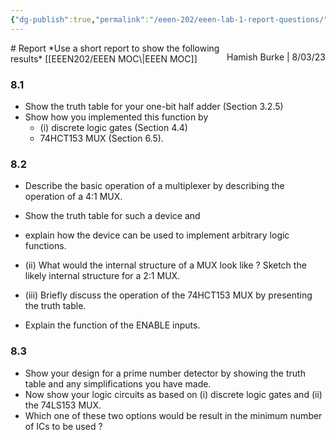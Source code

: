 ```yaml
---
{"dg-publish":true,"permalink":"/eeen-202/eeen-lab-1-report-questions/"}
---
```



<p style="float:right">
Hamish Burke | 8/03/23
</p>
# Report  
*Use a short report to show the following results*
[[EEEN202/EEEN MOC\|EEEN MOC]]
  
### 8.1 
- Show the truth table for your one-bit half adder (Section 3.2.5) 
- Show how you implemented this function by 
	- (i) discrete logic gates (Section 4.4) 
	- 74HCT153 MUX (Section 6.5).  
  
### 8.2 
- Describe the basic operation of a multiplexer by describing the operation of a 4:1  MUX. 
- Show the truth table for such a device and 
- explain how the device can be used to implement arbitrary logic functions.  
- (ii) What would the internal structure of a MUX look like ? Sketch the likely internal structure for a 2:1 MUX.  
  
- (iii) Briefly discuss the operation of the 74HCT153 MUX by presenting the truth table.  

- Explain the function of the ENABLE inputs.  
  
### 8.3 
- Show your design for a prime number detector by showing the truth table and any simplifications you have made. 
- Now show your logic circuits as based on (i) discrete logic gates and (ii) the 74LS153 MUX. 
- Which one of these two options would be result in the minimum number of ICs to be used ?



